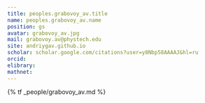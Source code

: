 ```yaml
---
title: peoples.grabovoy_av.title
name: peoples.grabovoy_av.name
position: gs
avatar: grabovoy_av.jpg
mail: grabovoy.av@phystech.edu
site: andriygav.github.io
scholar: scholar.google.com/citations?user=y8Nbp58AAAAJ&hl=ru
orcid:
elibrary:
mathnet:
---
```


{% tf _people/grabovoy_av.md %}